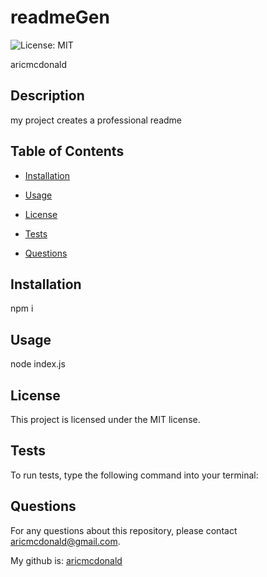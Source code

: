 # readmeGen
![License: MIT](https://img.shields.io/badge/License-MIT-blue.svg)

aricmcdonald

## Description

my project creates a professional readme

## Table of Contents

* [Installation](#installation)

* [Usage](#usage)

* [License](#license)

* [Tests](#tests)

* [Questions](#questions)

## Installation

npm i


## Usage 

node index.js

## License

This project is licensed under the MIT license.

## Tests 

To run tests, type the following command into your terminal:



## Questions

For any questions about this repository, please contact aricmcdonald@gmail.com.

My github is: [aricmcdonald](https://github.com/aricmcdonald)
